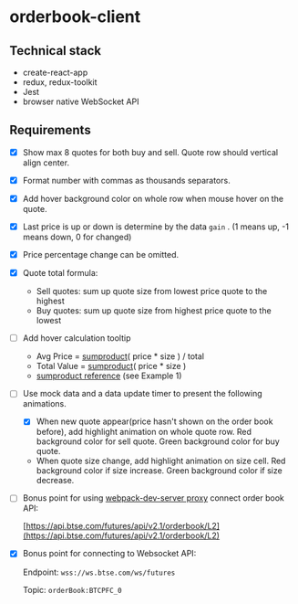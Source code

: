 # orderbook-client

## Technical stack

- create-react-app
- redux, redux-toolkit
- Jest
- browser native WebSocket API

## Requirements

- [x] Show max 8 quotes for both buy and sell. Quote row should vertical align center.
- [x] Format number with commas as thousands separators.
- [x] Add hover background color on whole row when mouse hover on the quote.
- [x] Last price is up or down is determine by the data `gain` .
      (1 means up, -1 means down, 0 for changed)
- [x] Price percentage change can be omitted.
- [x] Quote total formula:
  - Sell quotes: sum up quote size from lowest price quote to the highest
  - Buy quotes: sum up quote size from highest price quote to the lowest
- [ ] Add hover calculation tooltip
  - Avg Price = [sumproduct](https://support.microsoft.com/en-us/office/sumproduct-function-16753e75-9f68-4874-94ac-4d2145a2fd2e)( price \* size ) / total
  - Total Value = [sumproduct](https://support.microsoft.com/en-us/office/sumproduct-function-16753e75-9f68-4874-94ac-4d2145a2fd2e)( price \* size )
  * [sumproduct reference](https://support.microsoft.com/en-us/office/sumproduct-function-16753e75-9f68-4874-94ac-4d2145a2fd2e) (see Example 1)
- [ ] Use mock data and a data update timer to present the following animations.

  - [x] When new quote appear(price hasn't shown on the order book before), add highlight animation on whole quote row. Red background color for sell quote. Green background color for buy quote.
  - When quote size change, add highlight animation on size cell. Red background color if size increase. Green background color if size decrease.

- [ ] Bonus point for using [webpack-dev-server proxy](https://webpack.js.org/configuration/dev-server/#devserverproxy) connect order book API:

  [https://api.btse.com/futures/api/v2.1/orderbook/L2](https://api.btse.com/futures/api/v2.1/orderbook/L2)

- [x] Bonus point for connecting to Websocket API:

  Endpoint: `wss://ws.btse.com/ws/futures`

  Topic: `orderBook:BTCPFC_0`
